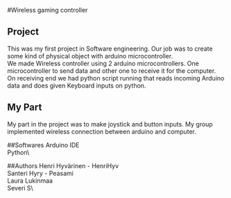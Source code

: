 #Wireless gaming controller

## Project
This was my first project in Software engineering. Our job was to create some kind of physical object with arduino microcontroller. \
We made Wireless controller using 2 arduino microcontrollers. One microcontroller to send data and other one to receive it for the computer.\
On receiving end we had python script running that reads incoming Arduino data and does given Keyboard inputs on python.



## My Part
My part in the project was to make joystick and button inputs. My group implemented wireless connection between arduino and computer.



##Softwares
Arduino IDE\
Python\





##Authors
Henri Hyvärinen - HenriHyv\
Santeri Hyry - Peasami\
Laura Lukinmaa\
Severi S\


